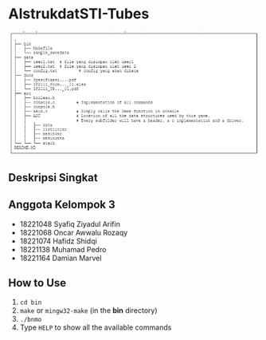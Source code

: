 # AlstrukdatSTI-Tubes

![Structures](images/structures.png)

## Deskripsi Singkat

## Anggota Kelompok 3
- 18221048 Syafiq Ziyadul Arifin
- 18221068 Oncar Awwalu Rozaqy
- 18221074 Hafidz Shidqi
- 18221138 Muhamad Pedro
- 18221164 Damian Marvel

## How to Use
1. `cd bin`
1. `make` or `mingw32-make` (in the **bin** directory)
2. `./bnmo`
3. Type `HELP` to show all the available commands